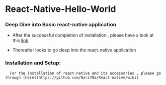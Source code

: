 # React-Native-Hello-World

### Deep  Dive into Basic react-native application

* After  the successful completion of installation , please have a look at this [link](http://www.toptal.com/ios/cold-dive-into-react-native-a-beginners-tutorial)
       
* Thereafter looks to go deep into the react-native application
      
### Installation and Setup:
      
      For the installation of react-native and its accessories , please go through [here](https://github.com/Hari70a/React-native/wiki)
